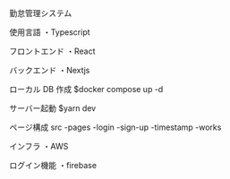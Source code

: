 勤怠管理システム

使用言語
・Typescript

フロントエンド
・React

バックエンド
・Nextjs

ローカル DB 作成
$docker compose up -d

サーバー起動
$yarn dev

ページ構成
src
-pages
-login
-sign-up
-timestamp
-works

インフラ
・AWS

ログイン機能
・firebase
